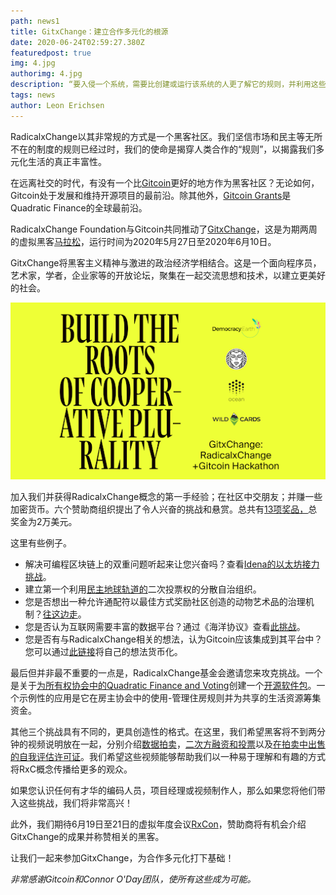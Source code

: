 ```yaml
---
path: news1
title: GitxChange：建立合作多元化的根源
date: 2020-06-24T02:59:27.380Z
featuredpost: true
img: 4.jpg
authorimg: 4.jpg
description: “要入侵一个系统，需要比创建或运行该系统的人更了解它的规则，并利用这些人打算该系统工作的方式与它实际工作的方式之间的所有脆弱距离，或者工作。在利用这些无意的用途时，黑客并没有像破坏规则那样违反规则。”  爱德华·斯诺登，2019年，“永久记录”
tags: news
author: Leon Erichsen
---
```

RadicalxChange以其非常规的方式是一个黑客社区。我们坚信市场和民主等无所不在的制度的规则已经过时，我们的使命是揭穿人类合作的“规则”，以揭露我们多元化生活的真正丰富性。

在远离社交的时代，有没有一个比[Gitcoin](https://gitcoin.co/)更好的地方作为黑客社区？无论如何，Gitcoin处于发展和维持开源项目的最前沿。除其他外，[Gitcoin Grants](https://gitcoin.co/grants/)是Quadratic Finance的全球最前沿。

RadicalxChange Foundation与Gitcoin共同推动了[GitxChange](https://gitcoin.co/hackathon/GitxChange/onboard)，这是为期两周的虚拟黑客[马拉松](https://gitcoin.co/hackathon/GitxChange/onboard)，运行时间为2020年5月27日至2020年6月10日。

GitxChange将黑客主义精神与激进的政治经济学相结合。这是一个面向程序员，艺术家，学者，企业家等的开放论坛，聚集在一起交流思想和技术，以建立更美好的社会。

![gitxchange-image](gitxchange-image.png)

加入我们并获得RadicalxChange概念的第一手经验；在社区中交朋友；并赚一些加密货币。六个赞助商组织提出了令人兴奋的挑战和悬赏。总共有[13项奖品，](https://gitcoin.co/hackathon/GitxChange/?tab=hackathon:13)总奖金为2万美元。

这里有些例子。

* 解决可编程区块链上的双重问题听起来让您兴奋吗？查看[Idena的以太坊接力挑战](https://gitcoin.co/issue/idena-network/idena-go/426/4357)。
* 建立第一个利用[民主地球轨道的](https://gitcoin.co/issue/DemocracyEarth/DemocracyDAO/1/4386)二次投票权的分散自治组织。
* 您是否想出一种允许通配符以最佳方式奖励社区创造的动物艺术品的治理机制？[往这边走](https://gitcoin.co/issue/wildcards-world/ui/93/4375)。
* 您是否认为互联网需要丰富的数据平台？通过《海洋协议》查看[此挑战](https://gitcoin.co/issue/oceanprotocol/ocean-bounties/24/4379)。
* 您是否有与RadicalxChange相关的想法，认为Gitcoin应该集成到其平台中？您可以通过[此链接](https://gitcoin.co/issue/gitcoinco/web/6726/4389)将自己的想法货币化。

最后但并非最不重要的一点是，RadicalxChange基金会邀请您来攻克挑战。一个是关于[为所有权协会中的Quadratic Finance and Voting](https://gitcoin.co/issue/RadicalxChange/GitxChange/1/4381)创建一个[开源软件包](https://gitcoin.co/issue/RadicalxChange/GitxChange/1/4381)。一个示例性的应用是它在房主协会中的使用-管理住房规则并为共享的生活资源筹集资金。

其他三个挑战具有不同的，更具创造性的格式。在这里，我们希望黑客将不到两分钟的视频说明放在一起，分别介绍[数据](https://gitcoin.co/issue/RadicalxChange/GitxChange/4/4384)[拍卖](https://gitcoin.co/issue/RadicalxChange/GitxChange/3/4383)，[二次方融资和投票](https://gitcoin.co/issue/RadicalxChange/GitxChange/2/4382)以及[在拍卖中出售的自我评估许可证](https://gitcoin.co/issue/RadicalxChange/GitxChange/3/4383)。我们希望这些视频能够帮助我们以一种易于理解和有趣的方式将RxC概念传播给更多的观众。

如果您认识任何有才华的编码人员，项目经理或视频制作人，那么如果您将他们带入这些挑战，我们将非常高兴！

此外，我们期待6月19日至21日的虚拟年度会议[RxCon](https://www.radicalxchange.org/2020-conference/)，赞助商将有机会介绍GitxChange的成果并称赞相关的黑客。

让我们一起来参加GitxChange，为合作多元化打下基础！

*非常感谢Gitcoin和Connor O'Day团队，使所有这些成为可能。*